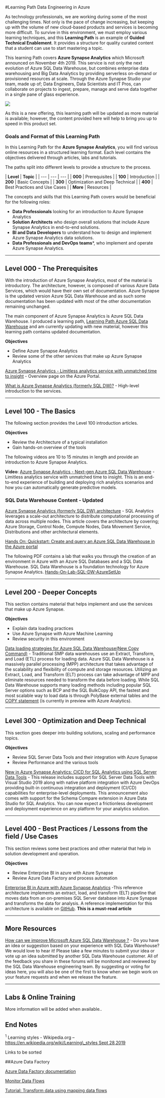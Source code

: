 #Learning Path Data Engineering in Azure

As technology professionals, we are working during some of the most challenging times.  Not only is the pace of change increasing, but keeping up with the volume of new cloud-based products and services is becoming more difficult.  To survive in this environment, we must employ various learning techniques, and this **Learning Path** is an example of **Guided Technical Enablement**.  It provides a structure for quality curated content that a student can use to start  mastering a topic.

This learning Path covers **Azure Synapse Analytics** which Microsoft announced on November 4th 2019.  This service is not only the next evolution of Azure SQL Data Warehouse, but combines enterprise data warehousing and Big Data Analytics by providing serverless on-demand or provisioned resources at scale. Through the Azure Synapse Studio your team, made up of; Data Engineers, Data Scientists and IT Pros, can collaborate on projects to ingest, prepare, manage and serve data together in a single pane of glass experience.


![](https://5minutebi.com/wp-content/uploads/2019/12/01_synapsescreen2.png)

As this is a new offering, this learning path will be updated as more material is available; however, the content provided here will help to bring you up to speed in this product set.

### Goals and Format of this Learning Path

In this Learning Path for the **Azure Synapse Analytics**, you will find various online resources in a structured learning format.  Each level contains the objectives delivered through articles, labs and tutorials. 

The paths split into different levels to provide a structure to the process.

| **Level** | **Topic** |
| --- | --- | --- |
| **000** | Prerequisites |
| **100** | Introduction  |
| **200** | Basic Concepts |
| **300** | Optimization and Deep Technical |
| **400** | Best Practices and Use Cases |
| **More** | Resources |

The concepts and skills that this Learning Path covers would be beneficial for the following roles:

* **Data Professionals** looking for an introduction to Azure Synapse Analytics
* **Solution Architects** who design overall solutions that include Azure Synapse Analytics in end-to-end solutions.
* **BI and Data Developers** to understand how to design and implement Azure Synapse Analytics data solutions.
* **Data Professionals and DevOps teams***, who implement and operate Azure Synapse Analytics.

***
## Level 000 - The Prerequisites
With the introduction of Azure Synapse Analytics, most of the material is introductory.  The architecture, however, is composed of various Azure Data Services, which would have their own set of documentation.  Azure Synapse is the updated version Azure SQL Data Warehouse and as such some documentation has been updated with most of the other documentation remaining unchanged.

The main component of Azure Synapse Analytics is Azure SQL Data Warehouse.  I produced a learning path, [Learning Path Azure SQL Data Warehouse](https://github.com/steveyoungca/LearningPlans/blob/master/LearningPathAzureSQLDW.md) and am currently updating with new material, however this learning path contains updated documentation.

**Objectives**
- Define Azure Synapse Analytics
- Review some of the other services that make up Azure Synapse Analytics

[Azure Synapse Analytics - Limitless analytics service with unmatched time to insight](https://azure.microsoft.com/en-us/services/synapse-analytics/) - Overview page on the Azure Portal.

[What is Azure Synapse Analytics (formerly SQL DW)?](https://docs.microsoft.com/en-us/azure/sql-data-warehouse/sql-data-warehouse-overview-what-is) - High-level introduction to the services.

***
## Level 100 - The Basics 

The following section provides the Level 100 introduction articles.

**Objectives**
 
- Review the Architecture of a typical installation
- Gain hands-on overview of the tools

The following videos are 10 to 15 minutes in length and provide an introduction to Azure Synapse Analytics.

**Video**: [Azure Synapse Analytics - Next-gen Azure SQL Data Warehouse](https://www.youtube.com/watch?v=tMYOi5E14eU) - Limitless analytics service with unmatched time to insight. This is an end-to-end experience of building and deploying rich analytics scenarios and how you can automatically generate predictive models.

### SQL Data Warehouse Content - Updated
[Azure Synapse Analytics (formerly SQL DW) architecture](https://docs.microsoft.com/en-us/azure/sql-data-warehouse/massively-parallel-processing-mpp-architecture) - SQL Analytics leverages a scale-out architecture to distribute computational processing of data across multiple nodes.  This article covers the architecture by covering; Azure Storage, Control Node, Compute Nodes, Data Movement Service, Distributions and other architectural elements.

[Hands On: Quickstart: Create and query an Azure SQL Data Warehouse in the Azure portal](https://docs.microsoft.com/en-us/azure/sql-data-warehouse/create-data-warehouse-portal?source=docs)

The following PDF contains a lab that walks you through the creation of an environment in Azure with an Azure SQL Databases and a SQL Data Warehouse.  SQL Data Warehouse is a foundation technology for Azure Synapse Analytics. [Hands-On-Lab-SQL-DW-AzureSetUp](Hands-On-Lab-SQL-DW-AzureSetUp.pdf)

***
## Level 200 - Deeper Concepts

This section contains material that helps implement and use the services that make up Azure Synapse.

 **Objectives**

- Explain data loading practices
- Use Azure Synapse with Azure Machine Learning
- Review security in this environment


[Data loading strategies for Azure SQL Data Warehouse(New Copy Command)](https://docs.microsoft.com/en-us/azure/sql-data-warehouse/design-elt-data-loading) - Traditional SMP data warehouses use an Extract, Transform, and Load (ETL) process for loading data. Azure SQL Data Warehouse is a massively parallel processing (MPP) architecture that takes advantage of the scalability and flexibility of compute and storage resources. Utilizing an Extract, Load, and Transform (ELT) process can take advantage of MPP and eliminate resources needed to transform the data before loading. While SQL Data Warehouse supports many loading methods including popular SQL Server options such as BCP and the SQL BulkCopy API, the fastest and most scalable way to load data is through PolyBase external tables and the [COPY statement](https://docs.microsoft.com/en-us/sql/t-sql/statements/copy-into-transact-sql?view=azure-sqldw-latest) (is currently in preview with Azure Analytics). 


***
## Level 300 - Optimization and Deep Technical

This section goes deeper into building solutions, scaling and performance topics.

**Objectives**

- Review SQL Server Data Tools and their integration with Azure Synapse
- Review Performance and the various tools

[New in Azure Synapse Analytics: CICD for SQL Analytics using SQL Server Data Tools](https://cloudblogs.microsoft.com/sqlserver/2019/11/07/new-in-azure-synapse-analytics-cicd-for-sql-analytics-using-sql-server-data-tools/) - This release includes support for SQL Server Data Tools with Visual Studio 2019 along with native platform integration with Azure DevOps providing built-in continuous integration and deployment (CI/CD) capabilities for enterprise-level deployments. This announcement also comes with support for the Schema Compare extension in Azure Data Studio for SQL Analytics.  You can now expect a frictionless development and deployment experience on any platform for your analytics solution.


***
## Level 400 - Best Practices / Lessons from the field / Use Cases  

This section reviews some best practices and other material that help in solution development and operation.

**Objectives**

- Review Enterprise BI in azure with Azure Synapse
- Review Azure Data Factory and process automation

[Enterprise BI in Azure with Azure Synapse Analytics](https://docs.microsoft.com/en-us/azure/architecture/reference-architectures/data/enterprise-bi-synapse) -This reference architecture implements an extract, load, and transform (ELT) pipeline that moves data from an on-premises SQL Server database into Azure Synapse and transforms the data for analysis.
A reference implementation for this architecture is available on [GitHub](https://github.com/mspnp/reference-architectures/tree/master/data/enterprise_bi_sqldw).  **This is a must-read article**


***
## More Resources 

[How can we improve Microsoft Azure SQL Data Warehouse ?](https://feedback.azure.com/forums/307516-sql-data-warehouse) - Do you have an idea or suggestion based on your experience with SQL Data Warehouse? We would love to hear it! Please take a few minutes to submit your idea or vote up an idea submitted by another SQL Data Warehouse customer. All of the feedback you share in these forums will be monitored and reviewed by the SQL Data Warehouse engineering team. By suggesting or voting for ideas here, you will also be one of the first to know when we begin work on your feature requests and when we release the feature.
***
## Labs & Online Training 

More information will be added when available..


## End Notes

<sup>1</sup> Learning styles - Wikipedia.org – [https://en.wikipedia.org/wiki/Learning\_styles Sept 28,2019](https://en.wikipedia.org/wiki/Learning_styles%20Sept%2028,2019)




Links to be sorted

##Azure Data Factory

[Azure Data Factory documentation](https://docs.microsoft.com/en-us/azure/data-factory/)

[Monitor Data Flows](https://docs.microsoft.com/en-us/azure/data-factory/concepts-data-flow-monitoring)

[Tutorial: Transform data using mapping data flows](https://docs.microsoft.com/en-us/azure/data-factory/tutorial-data-flow)

[]()

[]()

[]()

[]()

[]()

